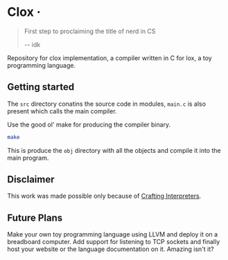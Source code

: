 # Clox &middot;

>First step to proclaiming the title of nerd in CS
>
> -- idk

Repository for clox implementation, a compiler written in C for lox, a toy programming language.

## Getting started

The `src` directory conatins the source code in modules, `main.c` is also present which calls the main compiler.

Use the good ol' make for producing the compiler binary.
```bash
make
```

This is produce the `obj` directory with all the objects and compile it into the main program.

## Disclaimer

This work was made possible only because of [Crafting Interpreters](https://www.craftinginterpreters.com/global-variables.html).

## Future Plans

Make your own toy programming language using LLVM and deploy it on a breadboard computer. Add support for listening to TCP sockets and finally host your website or the language documentation on it. Amazing isn't it?
